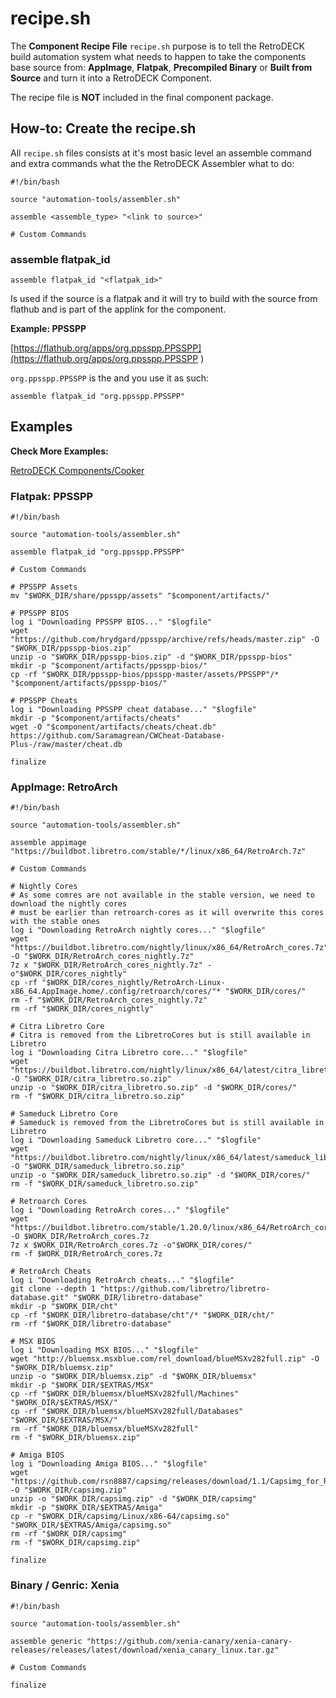 # recipe.sh

The **Component Recipe File**  `recipe.sh` purpose is to tell the RetroDECK build automation system what needs to happen to take the components base source from: **AppImage**, **Flatpak**, **Precompiled Binary** or **Built from Source** and turn it into a RetroDECK Component.

The recipe file is **NOT** included in the final component package. 

## How-to: Create the recipe.sh

All `recipe.sh` files consists at it's most basic level an assemble command and extra commands what the the RetroDECK Assembler what to do:


```
#!/bin/bash

source "automation-tools/assembler.sh"

assemble <assemble_type> "<link to source>"

# Custom Commands
```

### assemble flatpak_id

`assemble flatpak_id "<flatpak_id>"` 

Is used if the source is a flatpak and it will try to build with the source from flathub and is part of the applink for the component. 

**Example: PPSSPP**

[https://flathub.org/apps/org.ppsspp.PPSSPP](https://flathub.org/apps/org.ppsspp.PPSSPP )

`org.ppsspp.PPSSPP` is the and you use it as such:

`assemble flatpak_id "org.ppsspp.PPSSPP"` 

## Examples

**Check More Examples:**

[RetroDECK Components/Cooker](https://github.com/RetroDECK/components/tree/cooker)


### Flatpak: PPSSPP 


```
#!/bin/bash

source "automation-tools/assembler.sh"

assemble flatpak_id "org.ppsspp.PPSSPP"

# Custom Commands

# PPSSPP Assets
mv "$WORK_DIR/share/ppsspp/assets" "$component/artifacts/"

# PPSSPP BIOS
log i "Downloading PPSSPP BIOS..." "$logfile"
wget "https://github.com/hrydgard/ppsspp/archive/refs/heads/master.zip" -O "$WORK_DIR/ppsspp-bios.zip"
unzip -o "$WORK_DIR/ppsspp-bios.zip" -d "$WORK_DIR/ppsspp-bios"
mkdir -p "$component/artifacts/ppsspp-bios/"
cp -rf "$WORK_DIR/ppsspp-bios/ppsspp-master/assets/PPSSPP"/* "$component/artifacts/ppsspp-bios/"

# PPSSPP Cheats
log i "Downloading PPSSPP cheat database..." "$logfile"
mkdir -p "$component/artifacts/cheats"
wget -O "$component/artifacts/cheats/cheat.db" https://github.com/Saramagrean/CWCheat-Database-Plus-/raw/master/cheat.db

finalize

```

### AppImage: RetroArch

```
#!/bin/bash

source "automation-tools/assembler.sh"

assemble appimage "https://buildbot.libretro.com/stable/*/linux/x86_64/RetroArch.7z"

# Custom Commands

# Nightly Cores
# As some comres are not available in the stable version, we need to download the nightly cores
# must be earlier than retroarch-cores as it will overwrite this cores with the stable ones
log i "Downloading RetroArch nightly cores..." "$logfile"
wget "https://buildbot.libretro.com/nightly/linux/x86_64/RetroArch_cores.7z" -O "$WORK_DIR/RetroArch_cores_nightly.7z"
7z x "$WORK_DIR/RetroArch_cores_nightly.7z" -o"$WORK_DIR/cores_nightly"
cp -rf "$WORK_DIR/cores_nightly/RetroArch-Linux-x86_64.AppImage.home/.config/retroarch/cores/"* "$WORK_DIR/cores/"
rm -f "$WORK_DIR/RetroArch_cores_nightly.7z"
rm -rf "$WORK_DIR/cores_nightly"

# Citra Libretro Core
# Citra is removed from the LibretroCores but is still available in Libretro 
log i "Downloading Citra Libretro core..." "$logfile"
wget "https://buildbot.libretro.com/nightly/linux/x86_64/latest/citra_libretro.so.zip" -O "$WORK_DIR/citra_libretro.so.zip"
unzip -o "$WORK_DIR/citra_libretro.so.zip" -d "$WORK_DIR/cores/"
rm -f "$WORK_DIR/citra_libretro.so.zip"

# Sameduck Libretro Core
# Sameduck is removed from the LibretroCores but is still available in Libretro
log i "Downloading Sameduck Libretro core..." "$logfile"
wget "https://buildbot.libretro.com/nightly/linux/x86_64/latest/sameduck_libretro.so.zip" -O "$WORK_DIR/sameduck_libretro.so.zip"
unzip -o "$WORK_DIR/sameduck_libretro.so.zip" -d "$WORK_DIR/cores/"
rm -f "$WORK_DIR/sameduck_libretro.so.zip"

# Retroarch Cores
log i "Downloading RetroArch cores..." "$logfile"
wget "https://buildbot.libretro.com/stable/1.20.0/linux/x86_64/RetroArch_cores.7z" -O $WORK_DIR/RetroArch_cores.7z
7z x $WORK_DIR/RetroArch_cores.7z -o"$WORK_DIR/cores/"
rm -f $WORK_DIR/RetroArch_cores.7z

# RetroArch Cheats
log i "Downloading RetroArch cheats..." "$logfile"
git clone --depth 1 "https://github.com/libretro/libretro-database.git" "$WORK_DIR/libretro-database"
mkdir -p "$WORK_DIR/cht"
cp -rf "$WORK_DIR/libretro-database/cht"/* "$WORK_DIR/cht/"
rm -rf "$WORK_DIR/libretro-database"

# MSX BIOS
log i "Downloading MSX BIOS..." "$logfile"
wget "http://bluemsx.msxblue.com/rel_download/blueMSXv282full.zip" -O "$WORK_DIR/bluemsx.zip"
unzip -o "$WORK_DIR/bluemsx.zip" -d "$WORK_DIR/bluemsx"
mkdir -p "$WORK_DIR/$EXTRAS/MSX"
cp -rf "$WORK_DIR/bluemsx/blueMSXv282full/Machines" "$WORK_DIR/$EXTRAS/MSX/"
cp -rf "$WORK_DIR/bluemsx/blueMSXv282full/Databases" "$WORK_DIR/$EXTRAS/MSX/"
rm -rf "$WORK_DIR/bluemsx/blueMSXv282full"
rm -f "$WORK_DIR/bluemsx.zip"

# Amiga BIOS
log i "Downloading Amiga BIOS..." "$logfile"
wget "https://github.com/rsn8887/capsimg/releases/download/1.1/Capsimg_for_Retroarch.zip" -O "$WORK_DIR/capsimg.zip"
unzip -o "$WORK_DIR/capsimg.zip" -d "$WORK_DIR/capsimg"
mkdir -p "$WORK_DIR/$EXTRAS/Amiga"
cp -r "$WORK_DIR/capsimg/Linux/x86-64/capsimg.so" "$WORK_DIR/$EXTRAS/Amiga/capsimg.so"
rm -rf "$WORK_DIR/capsimg"
rm -f "$WORK_DIR/capsimg.zip"

finalize

```

### Binary / Genric: Xenia

```
#!/bin/bash

source "automation-tools/assembler.sh"

assemble generic "https://github.com/xenia-canary/xenia-canary-releases/releases/latest/download/xenia_canary_linux.tar.gz"

# Custom Commands

finalize
```
